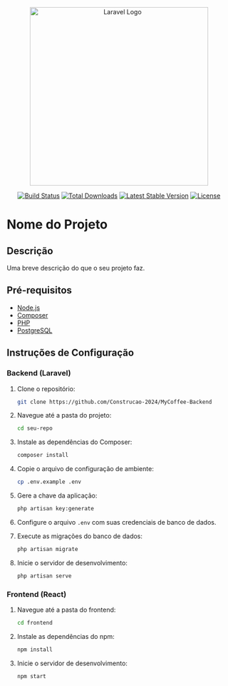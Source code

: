 <p align="center"><a href="https://laravel.com" target="_blank"><img src="https://raw.githubusercontent.com/laravel/art/master/logo-lockup/5%20SVG/2%20CMYK/1%20Full%20Color/laravel-logolockup-cmyk-red.svg" width="400" alt="Laravel Logo"></a></p>

<p align="center">
<a href="https://github.com/laravel/framework/actions"><img src="https://github.com/laravel/framework/workflows/tests/badge.svg" alt="Build Status"></a>
<a href="https://packagist.org/packages/laravel/framework"><img src="https://img.shields.io/packagist/dt/laravel/framework" alt="Total Downloads"></a>
<a href="https://packagist.org/packages/laravel/framework"><img src="https://img.shields.io/packagist/v/laravel/framework" alt="Latest Stable Version"></a>
<a href="https://packagist.org/packages/laravel/framework"><img src="https://img.shields.io/packagist/l/laravel/framework" alt="License"></a>
</p>

# Nome do Projeto

## Descrição
Uma breve descrição do que o seu projeto faz.

## Pré-requisitos
- [Node.js](https://nodejs.org/en/download/)
- [Composer](https://getcomposer.org/download/)
- [PHP](https://www.php.net/downloads.php)
- [PostgreSQL](https://www.postgresql.org/download/)

## Instruções de Configuração

### Backend (Laravel)
1. Clone o repositório:
    ```bash
    git clone https://github.com/Construcao-2024/MyCoffee-Backend
    ```
2. Navegue até a pasta do projeto:
    ```bash
    cd seu-repo
    ```
3. Instale as dependências do Composer:
    ```bash
    composer install
    ```
4. Copie o arquivo de configuração de ambiente:
    ```bash
    cp .env.example .env
    ```
5. Gere a chave da aplicação:
    ```bash
    php artisan key:generate
    ```
6. Configure o arquivo `.env` com suas credenciais de banco de dados.

7. Execute as migrações do banco de dados:
    ```bash
    php artisan migrate
    ```
8. Inicie o servidor de desenvolvimento:
    ```bash
    php artisan serve
    ```

### Frontend (React)
1. Navegue até a pasta do frontend:
    ```bash
    cd frontend
    ```
2. Instale as dependências do npm:
    ```bash
    npm install
    ```
3. Inicie o servidor de desenvolvimento:
    ```bash
    npm start
    ```
